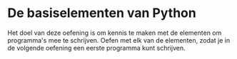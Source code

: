 # De basiselementen van Python

Het doel van deze oefening is om kennis te maken met de elementen om programma's mee te schrijven. Oefen met elk van de elementen, zodat je in de volgende oefening een eerste programma kunt schrijven.

